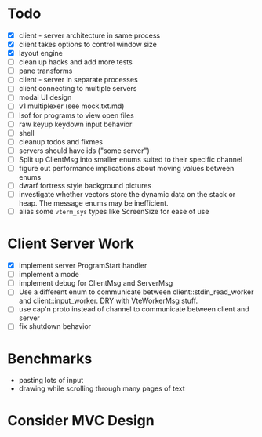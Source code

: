 Todo
====

* [x] client - server architecture in same process
* [x] client takes options to control window size
* [x] layout engine
* [ ] clean up hacks and add more tests
* [ ] pane transforms
* [ ] client - server in separate processes
* [ ] client connecting to multiple servers
* [ ] modal UI design
* [ ] v1 multiplexer (see mock.txt.md)
* [ ] lsof for programs to view open files
* [ ] raw keyup keydown input behavior
* [ ] shell
* [ ] cleanup todos and fixmes
* [ ] servers should have ids ("some server")
* [ ] Split up ClientMsg into smaller enums suited to their specific
  channel
* [ ] figure out performance implications about moving values between enums
* [ ] dwarf fortress style background pictures
* [ ] investigate whether vectors store the dynamic data on the stack or
  heap. The message enums may be inefficient.
* [ ] alias some `vterm_sys` types like ScreenSize for ease of use

Client Server Work
==================

* [x] implement server ProgramStart handler
* [ ] implement a mode
* [ ] implement debug for ClientMsg and ServerMsg
* [ ] Use a different enum to communicate between
  client::stdin\_read\_worker and client::input\_worker. DRY with
  VteWorkerMsg stuff.
* [ ] use cap'n proto instead of channel to communicate between client
      and server
* [ ] fix shutdown behavior

Benchmarks
==========

* pasting lots of input
* drawing while scrolling through many pages of text

Consider MVC Design
===================
